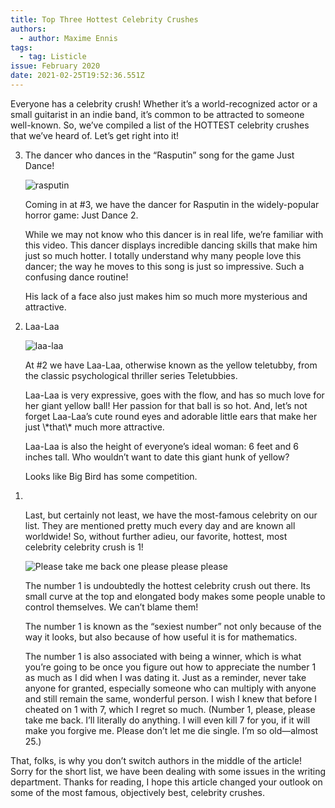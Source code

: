 ```yaml
---
title: Top Three Hottest Celebrity Crushes
authors:
  - author: Maxime Ennis
tags:
  - tag: Listicle
issue: February 2020
date: 2021-02-25T19:52:36.551Z
---
```

Everyone has a celebrity crush! Whether it’s a world-recognized actor or a small guitarist in an indie band, it’s common to be attracted to someone well-known. So, we’ve compiled a list of the HOTTEST celebrity crushes that we’ve heard of. Let’s get right into it! 

<ol reversed>
 <li>
     <p>The dancer who dances in the “Rasputin” song for the game Just Dance!</p>
     <img src="/assets/rasputin.png" alt="rasputin">
     <p>Coming in at #3, we have the dancer for Rasputin in the widely-popular horror game: Just Dance 2.</p>
<p>While we may not know who this dancer is in real life, we’re familiar with this video. This dancer displays incredible dancing skills that make him just so much hotter. I totally understand why many people love this dancer; the way he moves to this song is just so impressive. Such a confusing dance routine!</p>
     <p>His lack of a face also just makes him so much more mysterious and attractive.</p>

 </li>
<li>
     <p>Laa-Laa</p>
     <img src="/assets/laa-laa.jpg" alt="laa-laa">
     <p>At #2 we have Laa-Laa, otherwise known as the yellow teletubby, from the classic psychological thriller series Teletubbies.</p>
     <p>Laa-Laa is very expressive, goes with the flow, and has so much love for her giant yellow ball! Her passion for that ball is so hot. And, let’s not forget Laa-Laa’s cute round eyes and adorable little ears that make her just \*that\* much more attractive. 
</p>
     <p>Laa-Laa is also the height of everyone’s ideal woman: 6 feet and 6 inches tall. Who wouldn’t want to date this giant hunk of yellow? 
</p>
     <p>Looks like Big Bird has some competition.</p>

 </li>

<li>
     <p>
<pre>   </pre></p>
     <p>Last, but certainly not least, we have the most-famous celebrity on our list. They are mentioned pretty much every day and are known all worldwide! So, without further adieu, our favorite, hottest, most celebrity celebrity crush is 1!</p>
     <img src="/assets/1-message.png" alt="Please take me back one please please please">
     <p>The number 1 is undoubtedly the hottest celebrity crush out there. Its small curve at the top and elongated body makes some people unable to control themselves. We can’t blame them! 
</p>
<p>The number 1 is known as the “sexiest number” not only because of the way it looks, but also because of how useful it is for mathematics.</p>
     <p>The number 1 is also associated with being a winner, which is what you’re going to be once you figure out how to appreciate the number 1 as much as I did when I was dating it. Just as a reminder, never take anyone for granted, especially someone who can multiply with anyone and still remain the same, wonderful person. I wish I knew that before I cheated on 1 with 7, which I regret so much. (Number 1, please, please take me back. I’ll literally do anything. I will even kill 7 for you, if it will make you forgive me. Please don’t let me die single. I’m so old—almost 25.)

</p>

 </li>
</ol>

That, folks, is why you don’t switch authors in the middle of the article! Sorry for the short list, we have been dealing with some issues in the writing department. Thanks for reading, I hope this article changed your outlook on some of the most famous, objectively best, celebrity crushes.